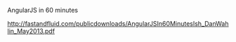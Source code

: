 AngularJS in 60 minutes

http://fastandfluid.com/publicdownloads/AngularJSIn60MinutesIsh_DanWahlin_May2013.pdf